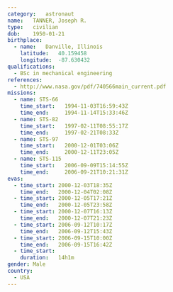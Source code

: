 ```yaml
---
category:	astronaut
name:	TANNER, Joseph R.
type:	civilian
dob:	1950-01-21
birthplace:
  - name:	Danville, Illinois
    latitude:	40.159458
    longitude:	-87.630432
qualifications:
  - BSc in mechanical engineering
references:
  - http://www.nasa.gov/pdf/740566main_current.pdf
missions:
  - name: STS-66
    time_start:   1994-11-03T16:59:43Z
    time_end:     1994-11-14T15:33:46Z
  - name: STS-82
    time_start:   1997-02-11T08:55:17Z
    time_end:     1997-02-21T08:33Z
  - name: STS-97
    time_start:   2000-12-01T03:06Z
    time_end:     2000-12-11T23:05Z
  - name: STS-115
    time_start:   2006-09-09T15:14:55Z
    time_end:     2006-09-21T10:21:31Z
evas:
  - time_start: 2000-12-03T18:35Z
    time_end:   2000-12-04T02:08Z
  - time_start: 2000-12-05T17:21Z
    time_end:   2000-12-05T23:58Z
  - time_start: 2000-12-07T16:13Z
    time_end:   2000-12-07T21:23Z
  - time_start: 2006-09-12T10:17Z
    time_end:   2006-09-12T15:43Z
  - time_start: 2006-09-15T10:00Z
    time_end:   2006-09-15T16:42Z
  - time_start: 
    duration:   14h1m
gender:	Male
country:
  - USA
---
```

